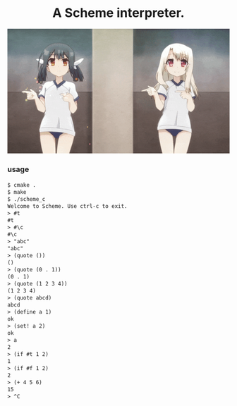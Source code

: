 <div align="center">
    <h1>A Scheme interpreter.</h1>
    <img src="assets/illya.gif"/>
</div>

### usage

```
$ cmake .
$ make
$ ./scheme_c
Welcome to Scheme. Use ctrl-c to exit.
> #t
#t
> #\c
#\c
> "abc"
"abc"
> (quote ())
()
> (quote (0 . 1))
(0 . 1)
> (quote (1 2 3 4))
(1 2 3 4)
> (quote abcd)
abcd
> (define a 1)
ok
> (set! a 2)
ok
> a
2
> (if #t 1 2)
1
> (if #f 1 2)
2
> (+ 4 5 6)
15
> ^C
```
